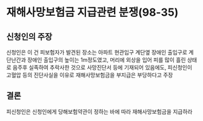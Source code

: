 # 재해사망보험금 지급관련 분쟁(98-35)

## 신청인의 주장
신청인은 이 건 피보험자가 발견된 장소는 아파트 현관입구 계단옆 장애인 출입구로 계단난간과 장애인 출입구의 높이는 1m정도였고, 머리에 외상을 입어 피를 많이 흘린 상태로 음주후 실족하여 추락사한 것으로 사망진단서 등에 기재되어 있음에도, 피신청인이 고혈압 등의 진단사실을 이유로 재해사망보험금을 부지급은 부당하다고 주장

## 결론
피신청인은 신청인에게 당해보험약관이 정하는 바에 따라 재해사망보험금을 지급하라